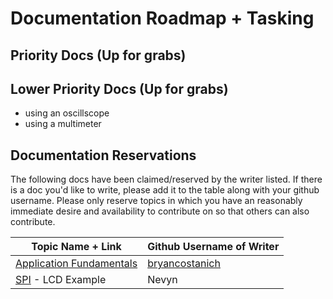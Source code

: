 # Documentation Roadmap + Tasking



## Priority Docs (Up for grabs)

## Lower Priority Docs (Up for grabs)
 * using an oscillscope
 * using a multimeter


## Documentation Reservations

The following docs have been claimed/reserved by the writer listed. If there is a doc you'd like to write, please add it to the table along with your github username. Please only reserve topics in which you have an reasonably immediate desire and availability to contribute on so that others can also contribute.

| Topic Name + Link | Github Username of Writer |
|-------------------|---------------------------|
| [Application Fundamentals](Netduino/Application_Fundamentals/) | [bryancostanich](https://github.com/bryancostanich) |
| [SPI](Netduino/Input_Output/Digital/SPI/) - LCD Example | Nevyn |

